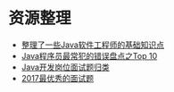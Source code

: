# 资源整理

* [整理了一些Java软件工程师的基础知识点](http://blog.51cto.com/sauron/1223333)
* [Java程序员最常犯的错误盘点之Top 10](https://mp.weixin.qq.com/s/WwZqTv8EUq03p9nNSC61LA)
* [Java开发岗位面试题归类](https://mp.weixin.qq.com/s/cxROeaSIxIyjbULI6bZhVQ)
* [2017最优秀的面试题](http://blog.csdn.net/wang542943220/article/details/69388594)

